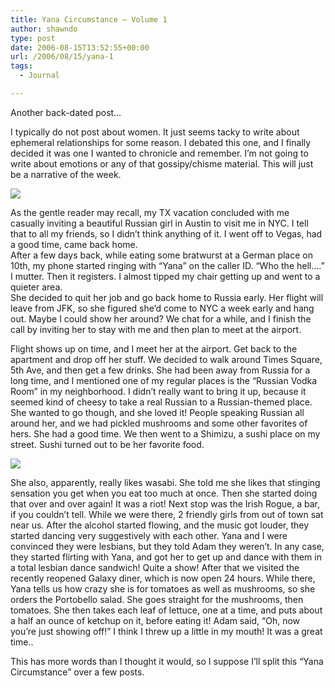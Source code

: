 ```yaml
---
title: Yana Circumstance – Volume 1
author: shawndo
type: post
date: 2006-08-15T13:52:55+00:00
url: /2006/08/15/yana-1
tags:
  - Journal

---
```

Another back-dated post…

I typically do not post about women. It just seems tacky to write about ephemeral relationships for some reason. I debated this one, and I finally decided it was one I wanted to chronicle and remember. I’m not going to write about emotions or any of that gossipy/chisme material. This will just be a narrative of the week.

![](/images/2006/08/20060814-yana_wasabi.jpg)

As the gentle reader may recall, my TX vacation concluded with me casually inviting a beautiful Russian girl in Austin to visit me in NYC. I tell that to all my friends, so I didn’t think anything of it. I went off to Vegas, had a good time, came back home.  
After a few days back, while eating some bratwurst at a German place on 10th, my phone started ringing with “Yana” on the caller ID. “Who the hell….” I mutter. Then it registers. I almost tipped my chair getting up and went to a quieter area.  
She decided to quit her job and go back home to Russia early. Her flight will leave from JFK, so she figured she’d come to NYC a week early and hang out. Maybe I could show her around? We chat for a while, and I finish the call by inviting her to stay with me and then plan to meet at the airport.

Flight shows up on time, and I meet her at the airport. Get back to the apartment and drop off her stuff. We decided to walk around Times Square, 5th Ave, and then get a few drinks. She had been away from Russia for a long time, and I mentioned one of my regular places is the “Russian Vodka Room” in my neighborhood. I didn’t really want to bring it up, because it seemed kind of cheesy to take a real Russian to a Russian-themed place. She wanted to go though, and she loved it! People speaking Russian all around her, and we had pickled mushrooms and some other favorites of hers. She had a good time. We then went to a Shimizu, a sushi place on my street. Sushi turned out to be her favorite food. 

![](/images/2006/08/20060814-yana_dancing.jpg)

She also, apparently, really likes wasabi. She told me she likes that stinging sensation you get when you eat too much at once. Then she started doing that over and over again! It was a riot! Next stop was the Irish Rogue, a bar, if you couldn’t tell. While we were there, 2 friendly girls from out of town sat near us. After the alcohol started flowing, and the music got louder, they started dancing very suggestively with each other. Yana and I were convinced they were lesbians, but they told Adam they weren’t. In any case, they started flirting with Yana, and got her to get up and dance with them in a total lesbian dance sandwich! Quite a show! After that we visited the recently reopened Galaxy diner, which is now open 24 hours. While there, Yana tells us how crazy she is for tomatoes as well as mushrooms, so she orders the Portobello salad. She goes straight for the mushrooms, then tomatoes. She then takes each leaf of lettuce, one at a time, and puts about a half an ounce of ketchup on it, before eating it! Adam said, “Oh, now you’re just showing off!” I think I threw up a little in my mouth! It was a great time..

This has more words than I thought it would, so I suppose I’ll split this “Yana Circumstance” over a few posts.

